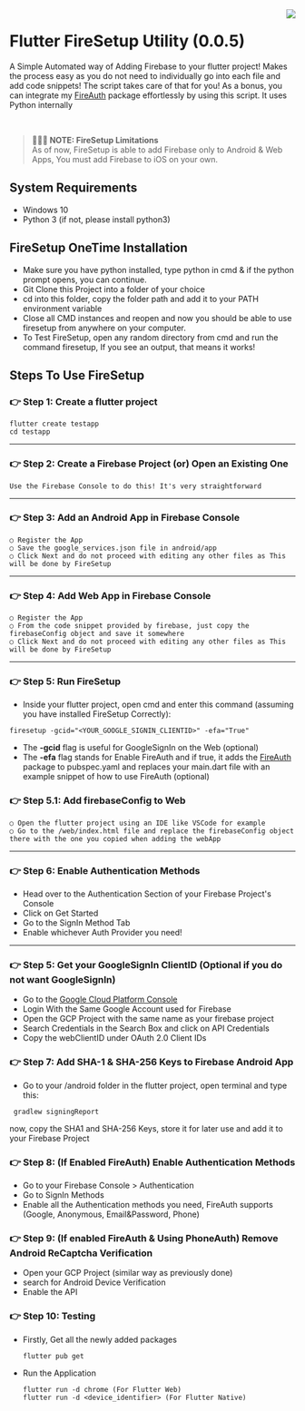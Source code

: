 <img src="https://i.ibb.co/9b9sbQS/New-Project.png" align="right">


# Flutter FireSetup Utility (0.0.5)
A Simple Automated way of Adding Firebase to your flutter project! Makes the process easy as you do not need to individually go into each file and add code snippets! The script takes care of that for you!
As a bonus, you can integrate my [FireAuth](https://github.com/synapsecode/fireauth) package effortlessly by using this script.
It uses Python internally

<br>

> **🔴🔴🔴 NOTE: FireSetup Limitations**  
> As of now, FireSetup is able to add Firebase only to Android & Web Apps, You must add Firebase to iOS on your own.

## System Requirements
* Windows 10
* Python 3 (if not, please install python3)

## FireSetup OneTime Installation
* Make sure you have python installed, type python in cmd & if the python prompt opens, you can continue.
* Git Clone this Project into a folder of your choice
* cd into this folder, copy the folder path and add it to your PATH environment variable
* Close all CMD instances and reopen and now you should be able to use firesetup from anywhere on your computer.
* To Test FireSetup, open any random directory from cmd and run the command firesetup, If you see an output, that means it works!


## Steps To Use FireSetup

### 👉 Step 1: Create a flutter project
```batch
flutter create testapp
cd testapp
```

---

### 👉 Step 2: Create a Firebase Project (or) Open an Existing One
  ```
  Use the Firebase Console to do this! It's very straightforward
  ```
  
 ---
 
### 👉 Step 3: Add an Android App in Firebase Console
  ```
  ○ Register the App
  ○ Save the google_services.json file in android/app
  ○ Click Next and do not proceed with editing any other files as This will be done by FireSetup
  ```

---

### 👉 Step 4: Add Web App in Firebase Console
  ```
  ○ Register the App
  ○ From the code snippet provided by firebase, just copy the firebaseConfig object and save it somewhere
  ○ Click Next and do not proceed with editing any other files as This will be done by FireSetup
  ```
 
---

### 👉 Step 5: Run FireSetup
  * Inside your flutter project, open cmd and enter this command (assuming you have installed FireSetup Correctly):

  ```batch
  firesetup -gcid="<YOUR_GOOGLE_SIGNIN_CLIENTID>" -efa="True"
  ```
  
  * The **-gcid** flag is useful for GoogleSignIn on the Web (optional)
  * The **-efa** flag stands for Enable FireAuth and if true, it adds the [FireAuth](https://github.com/synapsecode/fireauth) package to pubspec.yaml and replaces your main.dart file with an example snippet of how to use FireAuth (optional)

### 👉 Step 5.1: Add firebaseConfig to Web
  ```
  ○ Open the flutter project using an IDE like VSCode for example
  ○ Go to the /web/index.html file and replace the firebaseConfig object there with the one you copied when adding the webApp
  ```
---

### 👉 Step 6: Enable Authentication Methods
- Head over to the Authentication Section of your Firebase Project's Console
- Click on Get Started
- Go to the SignIn Method Tab
- Enable whichever Auth Provider you need!

---


### 👉 Step 5: Get your GoogleSignIn ClientID (Optional if you do not want GoogleSignIn)
  * Go to the [Google Cloud Platform Console](https://console.cloud.google.com)
  * Login With the Same Google Account used for Firebase
  * Open the GCP Project with the same name as your firebase project
  * Search Credentials in the Search Box and click on API Credentials
  * Copy the webClientID under OAuth 2.0 Client IDs

### 👉 Step 7: Add SHA-1 & SHA-256 Keys to Firebase Android App
  * Go to your /android folder in the flutter project, open terminal and type this:

  ```batch
   gradlew signingReport
  ```
  
  now, copy the SHA1 and SHA-256 Keys, store it for later use and add it to your Firebase Project
  
### 👉 Step 8: (If Enabled FireAuth) Enable Authentication Methods
  * Go to your Firebase Console > Authentication
  * Go to SignIn Methods
  * Enable all the Authentication methods you need, FireAuth supports (Google, Anonymous, Email&Password, Phone)

### 👉 Step 9: (If enabled FireAuth & Using PhoneAuth) Remove Android ReCaptcha Verification
  * Open your GCP Project (similar way as previously done)
  * search for Android Device Verification
  * Enable the API

### 👉 Step 10: Testing
  * Firstly, Get all the newly added packages

    ```
    flutter pub get
    ```
  * Run the Application

    ```
    flutter run -d chrome (For Flutter Web)
    flutter run -d <device_identifier> (For Flutter Native)
    ```
   
